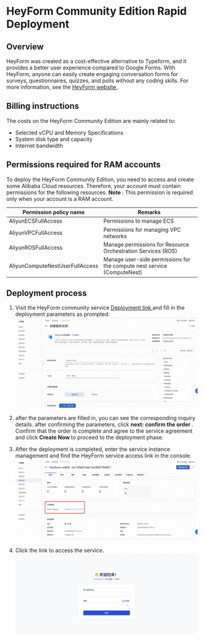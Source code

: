 <h1>HeyForm Community Edition Rapid Deployment </h1>

<h2> Overview </h2>

<p>HeyForm was created as a cost-effective alternative to Typeform, and it provides a better user experience compared to Google Forms. With HeyForm, anyone can easily create engaging conversation forms for surveys, questionnaires, quizzes, and polls without any coding skills. For more information, see the <a href = "https://docs.heyform.net/introduction">HeyForm website </a>. </p>

<h2> Billing instructions </h2>

<p> The costs on the HeyForm Community Edition are mainly related to:</p>

<ul>
<li> Selected vCPU and Memory Specifications </li>
<li> System disk type and capacity </li>
<li> Internet bandwidth </li>
</ul>

<h2> Permissions required for RAM accounts </h2>

<p> To deploy the HeyForm Community Edition, you need to access and create some Alibaba Cloud resources. Therefore, your account must contain permissions for the following resources.
<strong> Note </strong>: This permission is required only when your account is a RAM account. </p>

<table>
<thead>
<tr>
<th> Permission policy name </th>
<th> Remarks </th>
</tr>
</thead>
<tbody>
<tr>
<td>AliyunECSFullAccess</td>
<td> Permissions to manage ECS </td>
</tr>
<tr>
<td>AliyunVPCFullAccess</td>
<td> Permissions for managing VPC networks </td>
</tr>
<tr>
<td>AliyunROSFullAccess</td>
<td> Manage permissions for Resource Orchestration Services (ROS) </td>
</tr>
<tr>
<td>AliyunComputeNestUserFullAccess</td>
<td> Manage user-side permissions for the compute nest service (ComputeNest) </td>
</tr>
</tbody>
</table>

<h2> Deployment process </h2>

<ol>
<li><p> Visit the HeyForm community service <a href = "https://computenest.console.aliyun.com/service/instance/create/cn-hangzhou?type=user&ServiceId=service-a47e56f0ea9f460d8d33"> Deployment link </a> and fill in the deployment parameters as prompted:
<img src="1.jpg" alt="image.png" /></p></li>
<li><p> after the parameters are filled in, you can see the corresponding inquiry details. after confirming the parameters, click <strong> next: confirm the order </strong>. Confirm that the order is complete and agree to the service agreement and click <strong> Create Now </strong> to proceed to the deployment phase. </p></li>
<li><p> After the deployment is completed, enter the service instance management and find the HeyForm service access link in the console.
<img src="2.jpg" alt="image.png" /></p></li>
<li><p> Click the link to access the service.
<img src="3.jpg" alt="image.png" /></p></li>
</ol>

